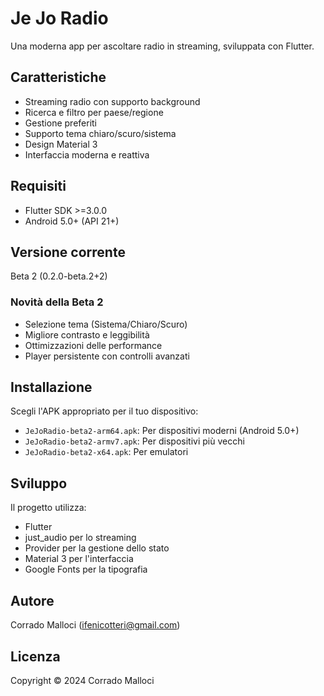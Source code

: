 # Je Jo Radio

Una moderna app per ascoltare radio in streaming, sviluppata con Flutter.

## Caratteristiche

- Streaming radio con supporto background
- Ricerca e filtro per paese/regione
- Gestione preferiti
- Supporto tema chiaro/scuro/sistema
- Design Material 3
- Interfaccia moderna e reattiva

## Requisiti

- Flutter SDK >=3.0.0
- Android 5.0+ (API 21+)

## Versione corrente

Beta 2 (0.2.0-beta.2+2)

### Novità della Beta 2
- Selezione tema (Sistema/Chiaro/Scuro)
- Migliore contrasto e leggibilità
- Ottimizzazioni delle performance
- Player persistente con controlli avanzati

## Installazione

Scegli l'APK appropriato per il tuo dispositivo:

- `JeJoRadio-beta2-arm64.apk`: Per dispositivi moderni (Android 5.0+)
- `JeJoRadio-beta2-armv7.apk`: Per dispositivi più vecchi
- `JeJoRadio-beta2-x64.apk`: Per emulatori

## Sviluppo

Il progetto utilizza:
- Flutter
- just_audio per lo streaming
- Provider per la gestione dello stato
- Material 3 per l'interfaccia
- Google Fonts per la tipografia

## Autore

Corrado Malloci (ifenicotteri@gmail.com)

## Licenza

Copyright © 2024 Corrado Malloci

